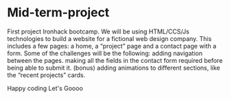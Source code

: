 # Mid-term-project

First project Ironhack bootcamp.
We will be using HTML/CCS/Js technologies to build a website for a fictional web design company. This includes a few pages:
a home,
a “project” page and
a contact page with a form.
Some of the challenges will be the following:
adding navigation between the pages.
making all the fields in the contact form required before being able to submit it.
(bonus) adding animations to different sections, like the “recent projects” cards.

Happy coding Let's Goooo
